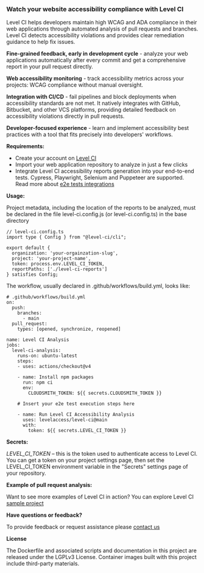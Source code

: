 ### Watch your website accessibility compliance with Level CI

Level CI helps developers maintain high WCAG and ADA compliance in their web applications through automated analysis of pull requests and branches. Level CI detects accessibility violations and provides clear remediation guidance to help fix issues.

**Fine-grained feedback, early in development cycle** - analyze your web applications automatically after every commit and get a comprehensive report in your pull request directly.

**Web accessibility monitoring** - track accessibility metrics across your projects: WCAG compliance without manual oversight.

**Integration with CI/CD** - fail pipelines and block deployments when accessibility standards are not met. It natively integrates with GitHub, Bitbucket, and other VCS platforms, providing detailed feedback on accessibility violations directly in pull requests.

**Developer-focused experience** - learn and implement accessibility best practices with a tool that fits precisely into developers' workflows.

**Requirements:**

- Create your account on [Level CI](https://ci.levelaccess.net)
- Import your web application repository to analyze in just a few clicks
- Integrate Level CI accessibility reports generation into your end-to-end tests. Cypress, Playwright, Selenium and Puppeteer are supported. Read more about [e2e tests integrations](https://docs.ci.levelaccess.net)

**Usage:**

Project metadata, including the location of the reports to be analyzed, must be declared in the file level-ci.config.js (or level-ci.config.ts) in the base directory

    // level-ci.config.ts
    import type { Config } from "@level-ci/cli";

    export default {
      organization: 'your-orgainzation-slug',
      project: 'your-project-name',
      token: process.env.LEVEL_CI_TOKEN,
      reportPaths: ['./level-ci-reports']
    } satisfies Config;

The workflow, usually declared in .github/workflows/build.yml, looks like:

    # .github/workflows/build.yml
    on:
      push:
        branches:
          - main
      pull_request:
        types: [opened, synchronize, reopened]

    name: Level CI Analysis
    jobs:
      level-ci-analysis:
        runs-on: ubuntu-latest
        steps:
        - uses: actions/checkout@v4

        - name: Install npm packages
          run: npm ci
          env:
            CLOUDSMITH_TOKEN: ${{ secrets.CLOUDSMITH_TOKEN }}

        # Insert your e2e test execution steps here

        - name: Run Level CI Accessibility Analysis
          uses: levelaccess/level-ci@main
          with:
            token: ${{ secrets.LEVEL_CI_TOKEN }}

**Secrets:**

_LEVEL_CI_TOKEN_ – this is the token used to authenticate access to Level CI. You can get a token on your project settings page, then set the LEVEL_CI_TOKEN environment variable in the "Secrets" settings page of your repository.

**Example of pull request analysis:**

Want to see more examples of Level CI in action? You can explore Level CI [sample project](https://github.com/levelaccess/level-ci-sample-github)

**Have questions or feedback?**

To provide feedback or request assistance please [contact us](https://www.levelaccess.com/contact)

**License**

The Dockerfile and associated scripts and documentation in this project are released under the LGPLv3 License.
Container images built with this project include third-party materials.
